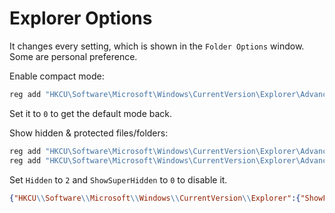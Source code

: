 # Explorer Options

It changes every setting, which is shown in the `Folder Options` window. Some are personal preference.

Enable compact mode:
```bat
reg add "HKCU\Software\Microsoft\Windows\CurrentVersion\Explorer\Advanced" /v UseCompactMode /t REG_DWORD /d 1
```
Set it to `0` to get the default mode back.

Show hidden & protected files/folders:
```bat
reg add "HKCU\Software\Microsoft\Windows\CurrentVersion\Explorer\Advanced" /v Hidden /t REG_DWORD /d 1 /f
reg add "HKCU\Software\Microsoft\Windows\CurrentVersion\Explorer\Advanced" /v ShowSuperHidden /t REG_DWORD /d 1 /f
```
Set `Hidden` to `2` and `ShowSuperHidden` to `0` to disable it.

```json
{"HKCU\\Software\\Microsoft\\Windows\\CurrentVersion\\Explorer":{"ShowFrequent":{"Type":"REG_DWORD","Data":0},"ShowRecent":{"Type":"REG_DWORD","Data":0},"ShowCloudFilesInQuickAccess":{"Type":"REG_DWORD","Data":0},"ShowDriveLettersFirst":{"Type":"REG_DWORD","Data":0}},"HKCU\\Software\\Microsoft\\Windows\\CurrentVersion\\Explorer\\Advanced":{"IconsOnly":{"Type":"REG_DWORD","Data":0},"UseCompactMode":{"Type":"REG_DWORD","Data":1},"ShowTypeOverlay":{"Type":"REG_DWORD","Data":0},"FolderContentsInfoTip":{"Type":"REG_DWORD","Data":0},"Hidden":{"Type":"REG_DWORD","Data":2},"HideDrivesWithNoMedia":{"Type":"REG_DWORD","Data":0},"HideFileExt":{"Type":"REG_DWORD","Data":0},"HideMergeConflicts":{"Type":"REG_DWORD","Data":0},"ShowSuperHidden":{"Type":"REG_DWORD","Data":0},"SeparateProcess":{"Type":"REG_DWORD","Data":0},"PersistBrowsers":{"Type":"REG_DWORD","Data":0},"ShowEncryptCompressedColor":{"Type":"REG_DWORD","Data":0},"ShowInfoTip":{"Type":"REG_DWORD","Data":0},"ShowPreviewHandlers":{"Type":"REG_DWORD","Data":0},"ShowStatusBar":{"Type":"REG_DWORD","Data":1},"ShowSyncProviderNotifications":{"Type":"REG_DWORD","Data":0},"AutoCheckSelect":{"Type":"REG_DWORD","Data":0},"SharingWizardOn":{"Type":"REG_DWORD","Data":0},"TypeAhead":{"Type":"REG_DWORD","Data":0},"NavPaneExpandToCurrentFolder":{"Type":"REG_DWORD","Data":0},"NavPaneShowAllCloudStates":{"Type":"REG_DWORD","Data":0},"NavPaneShowAllFolders":{"Type":"REG_DWORD","Data":0},"TaskbarDa":{"Type":"REG_DWORD","Data":0}}}
```